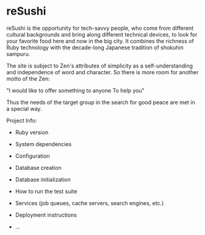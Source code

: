 # reSushi

reSushi is the opportunity for tech-savvy people,
who come from different cultural backgrounds and
bring along different technical devices,
to look for your favorite food here and now in the big city.
It combines the richness of Ruby technology with the decade-long Japanese tradition of shokuhin sampuru.

The site is subject to Zen's attributes of simplicity as a self-understanding and
independence of word and character. So there is more room for another motto of the Zen:

"I would like to offer something to anyone To help you"

Thus the needs of the target group in the search for good peace are met in a special way.

Project Info:

* Ruby version

* System dependencies

* Configuration

* Database creation

* Database initialization

* How to run the test suite

* Services (job queues, cache servers, search engines, etc.)

* Deployment instructions

* ...

